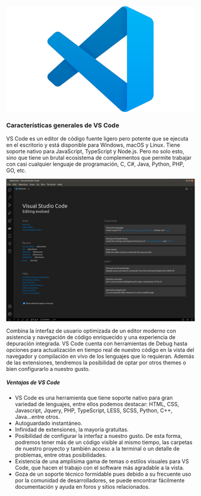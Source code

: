 ![VS Code Logo](img/logo-visual.png)

### Características generales de VS Code

VS Code es un editor de código fuente ligero pero potente que se ejecuta en el escritorio y está disponible para Windows, macOS y Linux. Tiene soporte nativo para JavaScript, TypeScript y Node.js. Pero no solo esto, sino que tiene un brutal ecosistema de complementos que permite trabajar con casi cualquier lenguaje de programación, C, C#, Java, Python, PHP, GO, etc.

![VS Code](img/visual-studio.png)

Combina la interfaz de usuario optimizada de un editor moderno con asistencia y navegación de código enriquecido y una experiencia de depuración integrada. VS Code cuenta con herramientas de Debug hasta opciones para actualización en tiempo real de nuestro código en la vista del navegador y compilación en vivo de los lenguajes que lo requieran. Además de las extensiones, tendremos la posibilidad de optar por otros themes o bien configurarlo a nuestro gusto.

##### Ventajas de VS Code

- VS Code es una herramienta que tiene soporte nativo para gran variedad de lenguajes, entre ellos podemos destacar: HTML, CSS, Javascript, Jquery, PHP, TypeScript, LESS, SCSS, Python, C++, Java...entre otros.
- Autoguardado instantáneo.
- Infinidad de extensiones, la mayoría gratuitas.
- Posibilidad de configurar la interfaz a nuestro gusto. De esta forma, podremos tener más de un código visible al mismo tiempo, las carpetas de nuestro proyecto y también acceso a la terminal o un detalle de problemas, entre otras posibilidades.
- Existencia de una amplísima gama de temas o estilos visuales para VS Code, que hacen el trabajo con el software más agradable a la vista.
- Goza de un soporte técnico formidable pues debido a su frecuente uso por la comunidad de desarrolladores, se puede encontrar fácilmente documentación y ayuda en foros y sitios relacionados.

